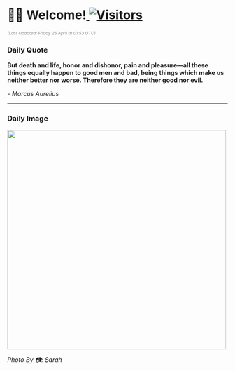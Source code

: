 <h1>👋🏽 Welcome!<a href="https://github.com/OmitNomis/"> <img src="https://visitor-badge.laobi.icu/badge?page_id=OmitNomis" alt="Visitors"></a></h1>

<i><p style="font-size: 0.6rem; color:gray">(Last Updated: Friday 25 April at 01:53 UTC)</p></i>

<h3> Daily Quote </h3>
<b><p>But death and life, honor and dishonor, pain and pleasure—all these things equally happen to good men and bad, being things which make us neither better nor worse. Therefore they are neither good nor evil.</p></b>
<i><caption style="font-size: 0.8rem; color:gray;">- Marcus Aurelius</caption></i>


<hr>

<h3>Daily Image</h3>
<a href="https://images.pexels.com/photos/31733140/pexels-photo-31733140.jpeg" target="_blank"><img style="height:500px;" src="https://images.pexels.com/photos/31733140/pexels-photo-31733140.jpeg"/></a>

<i><caption style="font-size: 0.8rem; color:gray;"> Photo By 📷: Sarah</caption></i>
